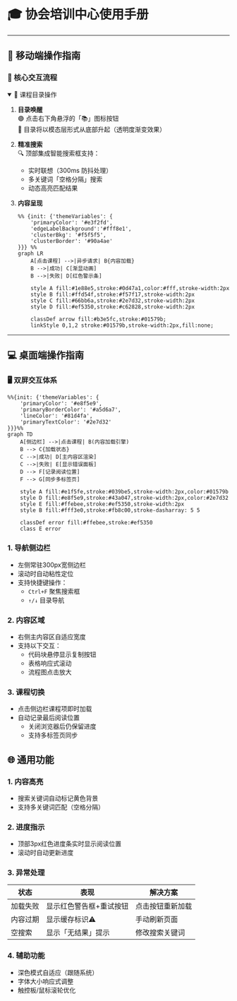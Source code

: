 # 🎓 协会培训中心使用手册

---

## 📱 移动端操作指南
### 🌟 核心交互流程
<details open>
<summary>📖 课程目录操作</summary>

1. **目录唤醒**  
   🟣 点击右下角悬浮的「📚」图标按钮  
   🌈 目录将以模态层形式从底部升起（透明度渐变效果）

2. **精准搜索**  
   🔍 顶部集成智能搜索框支持：  
   - 实时联想（300ms 防抖处理）
   - 多关键词「空格分隔」搜索
   - 动态高亮匹配结果

3. **内容呈现**  
   ```mermaid{theme: merMAID, fontSize: 14, fontFamily: 'Arial'}
   %% {init: {'themeVariables': { 
       'primaryColor': '#e3f2fd',
       'edgeLabelBackground':'#fff8e1',
       'clusterBkg': '#f5f5f5',
       'clusterBorder': '#90a4ae'
   }}} %%
   graph LR
       A[点击课程] -->|异步请求| B{内容加载}
       B -->|成功| C[渐显动画]
       B -->|失败| D[红色警示条]
       
       style A fill:#1e88e5,stroke:#0d47a1,color:#fff,stroke-width:2px
       style B fill:#ffd54f,stroke:#f57f17,stroke-width:2px
       style C fill:#66bb6a,stroke:#2e7d32,stroke-width:2px
       style D fill:#ef5350,stroke:#c62828,stroke-width:2px
       
       classDef arrow fill:#b3e5fc,stroke:#01579b;
       linkStyle 0,1,2 stroke:#01579b,stroke-width:2px,fill:none;
   ```
</details>

---

## 💻 桌面端操作指南
### 🖥️ 双屏交互体系

```mermaid{theme: forest, fontSize: 14}
%%{init: {'themeVariables': {
    'primaryColor': '#e8f5e9',
    'primaryBorderColor': '#a5d6a7',
    'lineColor': '#81d4fa',
    'primaryTextColor': '#2e7d32'
}}}%%
graph TD
    A[侧边栏] -->|点击课程| B(内容加载引擎)
    B --> C{加载状态}
    C -->|成功| D[主内容区渲染]
    C -->|失败| E[显示错误面板]
    D --> F[记录阅读位置]
    F --> G[同步多标签页]
    
    style A fill:#e1f5fe,stroke:#039be5,stroke-width:2px,color:#01579b
    style D fill:#e8f5e9,stroke:#43a047,stroke-width:2px,color:#2e7d32
    style E fill:#ffebee,stroke:#ef5350,stroke-width:2px
    style B fill:#fff3e0,stroke:#fb8c00,stroke-dasharray: 5 5
    
    classDef error fill:#ffebee,stroke:#ef5350
    class E error
```

### 1. 导航侧边栏
- 左侧常驻300px宽侧边栏
- 滚动时自动粘性定位
- 支持快捷键操作：
  - `Ctrl+F` 聚焦搜索框
  - `↑/↓` 目录导航

### 2. 内容区域
- 右侧主内容区自适应宽度
- 支持以下交互：
  - 代码块悬停显示复制按钮
  - 表格响应式滚动
  - 流程图点击放大

### 3. 课程切换
- 点击侧边栏课程项即时加载
- 自动记录最后阅读位置
  - 关闭浏览器后仍保留进度
  - 支持多标签页同步

## 🌐 通用功能

### 1. 内容高亮
- 搜索关键词自动标记黄色背景
- 支持多关键词匹配（空格分隔）

### 2. 进度指示
- 顶部3px红色进度条实时显示阅读位置
- 滚动时自动更新进度

### 3. 异常处理
| 状态     | 表现                    | 解决方案         |
| -------- | ----------------------- | ---------------- |
| 加载失败 | 显示红色警告框+重试按钮 | 点击按钮重新加载 |
| 内容过期 | 显示缓存标识⚠️           | 手动刷新页面     |
| 空搜索   | 显示「无结果」提示      | 修改搜索关键词   |

### 4. 辅助功能
- 深色模式自适应（跟随系统）
- 字体大小响应式调整
- 触控板/鼠标滚轮优化